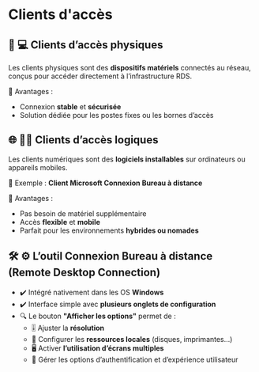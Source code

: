 # Clients d'accès

## 🔌 **💻 Clients d’accès physiques**

Les clients physiques sont des **dispositifs matériels** connectés au réseau, conçus pour accéder directement à l’infrastructure RDS.

🎯 Avantages :

- Connexion **stable** et **sécurisée**
- Solution dédiée pour les postes fixes ou les bornes d’accès



## 🌐 **🧑‍💻 Clients d’accès logiques**

Les clients numériques sont des **logiciels installables** sur ordinateurs ou appareils mobiles.

📲 Exemple : **Client Microsoft Connexion Bureau à distance**

🎯 Avantages :

- Pas besoin de matériel supplémentaire
- Accès **flexible** et **mobile**
- Parfait pour les environnements **hybrides ou nomades**



## 🛠️ **⚙️ L’outil Connexion Bureau à distance (Remote Desktop Connection)**

- ✔️ Intégré nativement dans les OS **Windows**
- ✔️ Interface simple avec **plusieurs onglets de configuration**
- 🔍 Le bouton **"Afficher les options"** permet de :
    - 🎚️ Ajuster la **résolution**
    - 📁 Configurer les **ressources locales** (disques, imprimantes…)
    - 🖥️ Activer **l’utilisation d’écrans multiples**
    - 🔐 Gérer les options d’authentification et d’expérience utilisateur
